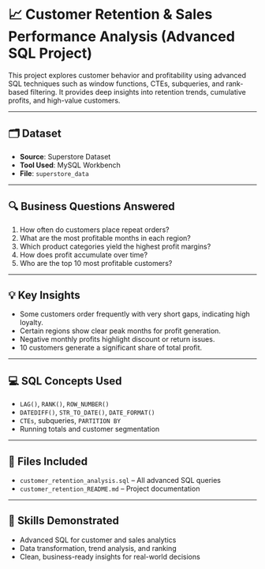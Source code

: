# 📈 Customer Retention & Sales Performance Analysis (Advanced SQL Project)

This project explores customer behavior and profitability using advanced SQL techniques such as window functions, CTEs, subqueries, and rank-based filtering. It provides deep insights into retention trends, cumulative profits, and high-value customers.

---

## 🗂 Dataset

- **Source**: Superstore Dataset
- **Tool Used**: MySQL Workbench
- **File**: `superstore_data`

---

## 🔍 Business Questions Answered

1. How often do customers place repeat orders?
2. What are the most profitable months in each region?
3. Which product categories yield the highest profit margins?
4. How does profit accumulate over time?
5. Who are the top 10 most profitable customers?

---

## 💡 Key Insights

- Some customers order frequently with very short gaps, indicating high loyalty.
- Certain regions show clear peak months for profit generation.
- Negative monthly profits highlight discount or return issues.
- 10 customers generate a significant share of total profit.

---

## 💻 SQL Concepts Used

- `LAG()`, `RANK()`, `ROW_NUMBER()`
- `DATEDIFF()`, `STR_TO_DATE()`, `DATE_FORMAT()`
- `CTEs`, subqueries, `PARTITION BY`
- Running totals and customer segmentation

---

## 📁 Files Included

- `customer_retention_analysis.sql` – All advanced SQL queries
- `customer_retention_README.md` – Project documentation

---

## 🧠 Skills Demonstrated

- Advanced SQL for customer and sales analytics
- Data transformation, trend analysis, and ranking
- Clean, business-ready insights for real-world decisions
